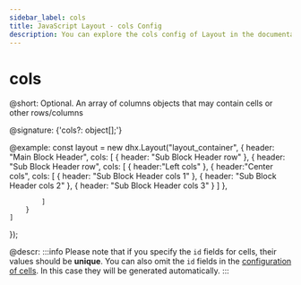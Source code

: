 ```yaml
---
sidebar_label: cols
title: JavaScript Layout - cols Config 
description: You can explore the cols config of Layout in the documentation of the DHTMLX JavaScript UI library. Browse developer guides and API reference, try out code examples and live demos, and download a free 30-day evaluation version of DHTMLX Suite.
---
```


# cols

@short: Optional. An array of columns objects that may contain cells or other rows/columns

@signature: {'cols?: object[];'}

@example:
const layout = new dhx.Layout("layout_container", {
    header: "Main Block Header",
    cols: [
        {
            header: "Sub Block Header row"
        },
        {
            header: "Sub Block Header row",
            cols: [
                {
                    header:"Left cols"
                },
                {
                    header:"Center cols",
                    cols: [
                        { header: "Sub Block Header cols 1" },
                        { header: "Sub Block Header cols 2" },
                        { header: "Sub Block Header cols 3" }
                    ]
                },
 
            ]
        }
    ]
});

@descr:
:::info
Please note that if you specify the `id` fields for cells, their values should be **unique**. You can also omit the `id` fields in the [configuration of cells](layout/cell_configuration.md). In this case they will be generated automatically.
:::

[comment]: # (@relatedapi: layout/api/layout_rows_config.md)

[comment]: # (@related: layout/initialization.md#initialize-layout layout/layout_structure.md)
